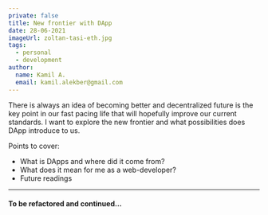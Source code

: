 ```yaml
---
private: false
title: New frontier with DApp
date: 28-06-2021
imageUrl: zoltan-tasi-eth.jpg
tags:
  - personal
  - development
author:
  name: Kamil A.
  email: kamil.alekber@gmail.com
---
```


There is always an idea of becoming better and decentralized future is the key point in our fast pacing life that will hopefully improve our current standards. I want to explore the new frontier and what possibilities does DApp introduce to us.

Points to cover:

- What is DApps and where did it come from?
- What does it mean for me as a web-developer?
- Future readings

---

#### To be refactored and continued...
